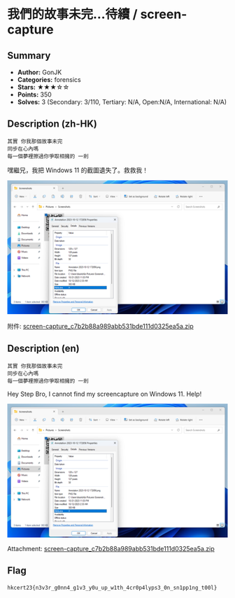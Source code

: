 我們的故事未完…待續 / screen-capture
===

## Summary
* **Author:** GonJK
* **Categories:** forensics
* **Stars:** ★★★☆☆
* **Points:** 350
* **Solves:** 3 (Secondary: 3/110, Tertiary: N/A, Open:N/A, International: N/A)

## Description (zh-HK)

```
其實 你我那個故事未完
同步在心內嗎
每一個夢裡擦過你爭取相擁的 一剎
```

嘿繼兄，我把 Windows 11 的截圖遺失了。救救我！

![](img01.png)

附件: [screen-capture_c7b2b88a989abb531bde111d0325ea5a.zip](https://github.com/blackb6a/hkcert-ctf-2022-challenges/releases/download/v1.0.0/screen-capture_c7b2b88a989abb531bde111d0325ea5a.zip)

## Description (en)

```
其實 你我那個故事未完
同步在心內嗎
每一個夢裡擦過你爭取相擁的 一剎
```

Hey Step Bro, I cannot find my screencapture on Windows 11. Help!

![](img01.png)

Attachment: [screen-capture_c7b2b88a989abb531bde111d0325ea5a.zip](https://github.com/blackb6a/hkcert-ctf-2022-challenges/releases/download/v1.0.0/screen-capture_c7b2b88a989abb531bde111d0325ea5a.zip)

## Flag

```
hkcert23{n3v3r_g0nn4_g1v3_y0u_up_w1th_4cr0p4lyps3_0n_sn1pp1ng_t00l}
```

